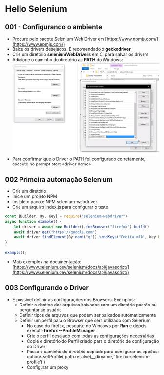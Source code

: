 # Hello Selenium

## 001 - Configurando o ambiente

- Procure pelo pacote Selenium Web Driver em [https://www.npmjs.com/](https://www.npmjs.com/)
- Baixe os drivers desejados. É recomendado o **geckodriver**
- Crie um diretório **seleniumWebDrivers** em C: para salvar os drivers
- Adicione o caminho do diretório ao **PATH** do Windows:![Path do Windows](/src/001.png?raw=true)
- Para confirmar que o Driver o PATH foi configurado corretamente, execute no prompt start \<driver name\>

## 002 Primeira automação Selenium

- Crie um diretório
- Inicie um projeto NPM
- Instale o pacote NPM selenium-webdriver
- Crie um arquivo index.js para configurar o teste
  
```javascript
const {Builder, By, Key} = require("selenium-webdriver")
async function example() {
    let driver = await new Builder().forBrowser("firefox").build()
    await driver.get("https://google.com")
    await driver.findElement(By.name("q")).sendKeys("Eeeita mlk", Key.RETURN);
}

example();
```

- Mais exemplos na documentação: [https://www.selenium.dev/selenium/docs/api/javascript/](https://www.selenium.dev/selenium/docs/api/javascript/)

## 003 Configurando o Driver

- É possível definir as configurações dos Browsers. Exemplos:
  - Definir o destino dos arquivos baixados com um diretório padrão ou perguntar ao usuário
  - Definir tipos de arquivos que podem ser baixados automaticamente
  - Definir um perfil para o Browser que será utilizado com Selenium
    - No caso do firefox, pesquise no Windows por **Run** e depois execute **firefox --ProfileManager**
    - Crie o perfil desejado com todas as configurações necessárias
    - Copie o diretório do Perfil criado para o diretório de configuração do Driver
    - Passe o caminho do diretório copiado para configurar as opções:  options.setProfile( path.resolve(__dirname, 'firefox-selenium-profile') )
    - Configurar um proxy
